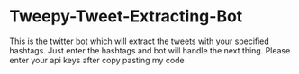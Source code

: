 # Tweepy-Tweet-Extracting-Bot
This is the twitter bot which will extract the tweets with your specified hashtags. Just enter the hashtags and bot will handle the next thing.
Please enter your api keys after copy pasting my code
